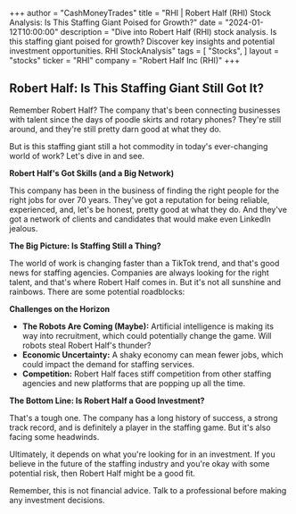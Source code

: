 +++
author = "CashMoneyTrades"
title = "RHI |  Robert Half (RHI) Stock Analysis: Is This Staffing Giant Poised for Growth?"
date = "2024-01-12T10:00:00"
description = "Dive into Robert Half (RHI) stock analysis. Is this staffing giant poised for growth? Discover key insights and potential investment opportunities. RHI StockAnalysis"
tags = [
"Stocks",
]
layout = "stocks"
ticker = "RHI"
company = "Robert Half Inc (RHI)"
+++
        


## Robert Half: Is This Staffing Giant Still Got It?

Remember Robert Half? The company that's been connecting businesses with talent since the days of poodle skirts and rotary phones? They're still around, and they're still pretty darn good at what they do. 

But is this staffing giant still a hot commodity in today's ever-changing world of work? Let's dive in and see.

**Robert Half's Got Skills (and a Big Network)**

This company has been in the business of finding the right people for the right jobs for over 70 years. They've got a reputation for being reliable, experienced, and, let's be honest, pretty good at what they do. And they've got a network of clients and candidates that would make even LinkedIn jealous. 

**The Big Picture: Is Staffing Still a Thing?**

The world of work is changing faster than a TikTok trend, and that's good news for staffing agencies. Companies are always looking for the right talent, and that's where Robert Half comes in. But it's not all sunshine and rainbows. There are some potential roadblocks:

**Challenges on the Horizon**

* **The Robots Are Coming (Maybe):** Artificial intelligence is making its way into recruitment, which could potentially change the game. Will robots steal Robert Half's thunder? 
* **Economic Uncertainty:** A shaky economy can mean fewer jobs, which could impact the demand for staffing services. 
* **Competition:** Robert Half faces stiff competition from other staffing agencies and new platforms that are popping up all the time.

**The Bottom Line: Is Robert Half a Good Investment?**

That's a tough one. The company has a long history of success, a strong track record, and is definitely a player in the staffing game. But it's also facing some headwinds. 

Ultimately, it depends on what you're looking for in an investment. If you believe in the future of the staffing industry and you're okay with some potential risk, then Robert Half might be a good fit. 

Remember, this is not financial advice. Talk to a professional before making any investment decisions.  

        